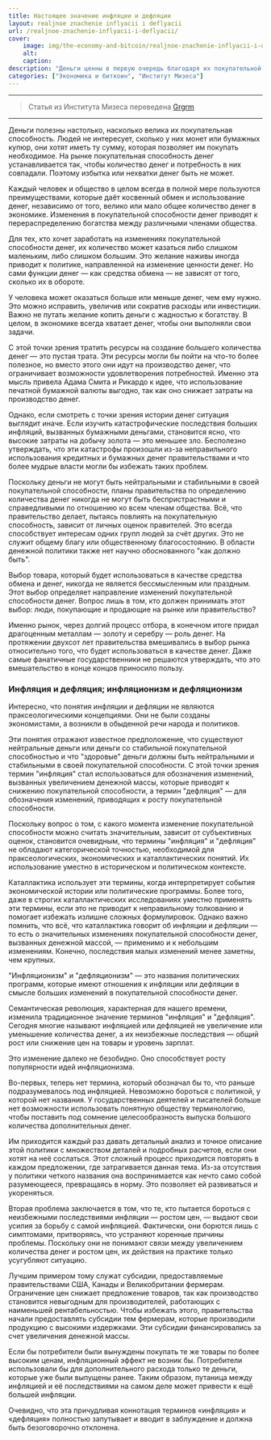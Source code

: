 ```yaml
---
title: Настоящее значение инфляции и дефляции
layout: realjnoe znachenie inflyacii i deflyacii
url: /realjnoe-znachenie-inflyacii-i-deflyacii/
cover:
    image: img/the-economy-and-bitcoin/realjnoe-znachenie-inflyacii-i-deflyacii/0id.png
    alt: 
    caption: 
description: "Деньги ценны в первую очередь благодаря их покупательной способности, а не их количеству."
categories: ["Экономика и биткоин", "Институт Мизеса"]
---
```


-----

> Статья из Института Мизеса переведена [Grgrm](https://iris.to/npub1qzr3j58q0gwfhqdj33pc8wtfaj9ffn7nrdt6p7p7tvn0qrf7e0wsggv43p "Nostr")

-----

Деньги полезны настолько, насколько велика их покупательная способность. Людей не интересует, сколько у них монет или бумажных купюр, они хотят иметь ту сумму, которая позволяет им покупать необходимое. На рынке покупательная способность денег устанавливается так, чтобы количество денег и потребность в них совпадали. Поэтому избытка или нехватки денег быть не может.

Каждый человек и общество в целом всегда в полной мере пользуются преимуществами, которые даёт косвенный обмен и использование денег, независимо от того, велико или мало общее количество денег в экономике. Изменения в покупательной способности денег приводят к перераспределению богатства между различными членами общества.

Для тех, кто хочет заработать на изменениях покупательной способности денег, их количество может казаться либо слишком маленьким, либо слишком большим. Это желание наживы иногда приводит к политике, направленной на изменение ценности денег. Но сами функции денег — как средства обмена — не зависят от того, сколько их в обороте.

У человека может оказаться больше или меньше денег, чем ему нужно. Это можно исправить, увеличив или сократив расходы или инвестиции. Важно не путать желание копить деньги с жадностью к богатству. В целом, в экономике всегда хватает денег, чтобы они выполняли свои задачи.

С этой точки зрения тратить ресурсы на создание большего количества денег — это пустая трата. Эти ресурсы могли бы пойти на что-то более полезное, но вместо этого они идут на производство денег, что ограничивает возможности удовлетворения потребностей. Именно эта мысль привела Адама Смита и Рикардо к идее, что использование печатной бумажной валюты выгодно, так как оно снижает затраты на производство денег.

Однако, если смотреть с точки зрения истории денег ситуация выглядит иначе. Если изучить катастрофические последствия больших инфляций, вызванных бумажными деньгами, становится ясно, что высокие затраты на добычу золота — это меньшее зло. Бесполезно утверждать, что эти катастрофы произошли из-за неправильного использования кредитных и бумажных денег правительствами и что более мудрые власти могли бы избежать таких проблем.

Поскольку деньги не могут быть нейтральными и стабильными в своей покупательной способности, планы правительства по определению количества денег никогда не могут быть беспристрастными и справедливыми по отношению ко всем членам общества. Всё, что правительство делает, пытаясь повлиять на покупательную способность, зависит от личных оценок правителей. Это всегда способствует интересам одних групп людей за счёт других. Это не служит общему благу или общественному благосостоянию. В области денежной политики также нет научно обоснованного "как должно быть".

Выбор товара, который будет использоваться в качестве средства обмена и денег, никогда не является бессмысленным или праздным. Этот выбор определяет направление изменений покупательной способности денег. Вопрос лишь в том, кто должен принимать этот выбор: люди, покупающие и продающие на рынке или правительство?

Именно рынок, через долгий процесс отбора, в конечном итоге придал драгоценным металлам — золоту и серебру — роль денег. На протяжении двухсот лет правительства вмешивались в выбор рынка относительно того, что будет использоваться в качестве денег. Даже самые фанатичные государственники не решаются утверждать, что это вмешательство в конце концов приносило пользу.

### <h3>Инфляция и дефляция; инфляционизм и дефляционизм</h3>

Интересно, что понятия инфляции и дефляции не являются праксеологическими концепциями. Они не были созданы экономистами, а возникли в обыденной речи народа и политиков.

Эти понятия отражают известное предположение, что существуют нейтральные деньги или деньги со стабильной покупательной способностью и что "здоровые" деньги должны быть нейтральными и стабильными в своей покупательной способности. С этой точки зрения термин "инфляция" стал использоваться для обозначения изменений, вызванных увеличением денежной массы, которые приводят к снижению покупательной способности, а термин "дефляция" — для обозначения изменений, приводящих к росту покупательной способности.

Поскольку вопрос о том, с какого момента изменение покупательной способности можно считать значительным, зависит от субъективных оценок, становится очевидным, что термины "инфляция" и "дефляция" не обладают категорической точностью, необходимой для праксеологических, экономических и каталлактических понятий. Их использование уместно в историческом и политическом контексте.

Каталлактика использует эти термины, когда интерпретирует события экономической истории или политические программы. Более того, даже в строгих каталлактических исследованиях уместно применять эти термины, если это не приводит к неправильному толкованию и помогает избежать излишне сложных формулировок. Однако важно помнить, что всё, что каталлактика говорит об инфляции и дефляции — то есть о значительных изменениях покупательной способности денег, вызванных денежной массой, — применимо и к небольшим изменениям. Конечно, последствия малых изменений менее заметны, чем крупных.

"Инфляционизм" и "дефляционизм" — это названия политических программ, которые имеют отношения к инфляции или дефляции в смысле больших изменений в покупательной способности денег.

Семантическая революция, характерная для нашего времени, изменила традиционное значение терминов "инфляция" и "дефляция". Сегодня многие называют инфляцией или дефляцией не увеличение или уменьшение количества денег, а их неизбежные последствия — общий рост или снижение цен на товары и уровень зарплат.

Это изменение далеко не безобидно. Оно способствует росту популярности идей инфляционизма.

Во-первых, теперь нет термина, который обозначал бы то, что раньше подразумевалось под инфляцией. Невозможно бороться с политикой, у которой нет названия. У государственных деятелей и писателей больше нет возможности использовать понятную обществу терминологию, чтобы поставить под сомнение целесообразность выпуска большого количества дополнительных денег.

Им приходится каждый раз давать детальный анализ и точное описание этой политики с множеством деталей и подробных расчетов, если они хотят на неё сослаться. Этот сложный процесс приходится повторять в каждом предложении, где затрагивается данная тема. Из-за отсутствия у политики четкого названия она воспринимается как нечто само собой разумеющееся, превращаясь в норму. Это позволяет ей развиваться и укореняться.

Вторая проблема заключается в том, что те, кто пытается бороться с неизбежными последствиями инфляции — ростом цен, — выдают свои усилия за борьбу с самой инфляцией. Фактически, они борются лишь с симптомами, притворяясь, что устраняют коренные причины проблемы. Поскольку они не понимают связи между увеличением количества денег и ростом цен, их действия на практике только усугубляют ситуацию.

Лучшим примером тому служат субсидии, предоставляемые правительствами США, Канады и Великобритании фермерам. Ограничение цен снижает предложение товаров, так как производство становится невыгодным для производителей, работающих с наименьшей рентабельностью. Чтобы избежать этого, правительства начали предоставлять субсидии тем фермерам, которые производили продукцию с высокими издержками. Эти субсидии финансировались за счет увеличения денежной массы.

Если бы потребители были вынуждены покупать те же товары по более высоким ценам, инфляционный эффект не возник бы. Потребители использовали бы для дополнительного расхода только те деньги, которые уже были выпущены ранее. Таким образом, путаница между инфляцией и её последствиями на самом деле может привести к ещё большей инфляции.

Очевидно, что эта причудливая коннотация терминов «инфляция» и «дефляция» полностью запутывает и вводит в заблуждение и должна быть безоговорочно отклонена.
